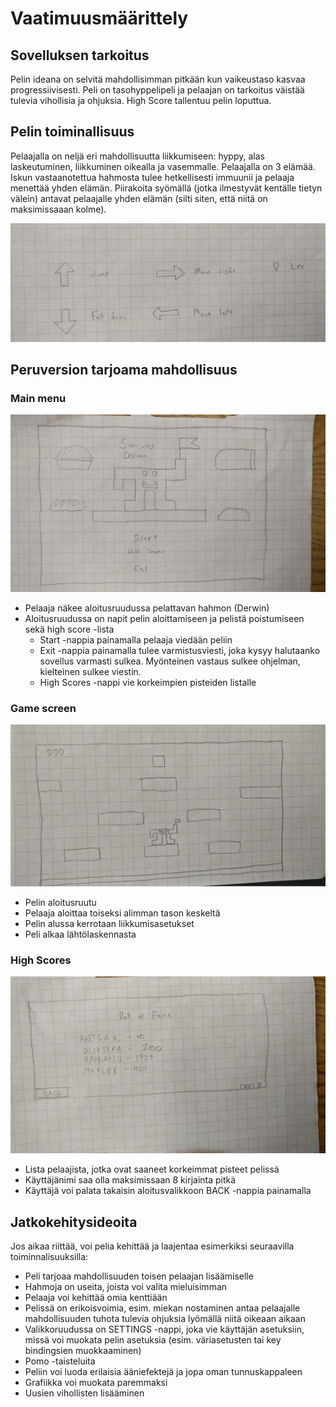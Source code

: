 # Vaatimuusmäärittely

## Sovelluksen tarkoitus

Pelin ideana on selvitä mahdollisimman pitkään kun vaikeustaso kasvaa progressiivisesti. Peli on tasohyppelipeli ja pelaajan on tarkoitus väistää tulevia vihollisia ja ohjuksia. High Score tallentuu pelin loputtua. 

## Pelin toiminallisuus

Pelaajalla on neljä eri mahdollisuutta liikkumiseen: hyppy, alas laskeutuminen, liikkuminen oikealla ja vasemmalle. Pelaajalla on 3 elämää. Iskun vastaanotettua hahmosta tulee hetkellisesti immuunii ja pelaaja menettää yhden elämän. Piirakoita syömällä (jotka ilmestyvät kentälle tietyn välein) antavat pelaajalle yhden elämän (silti siten, että niitä on maksimissaaan kolme). 

![Image of Functionalities](https://github.com/Antsax/otm-harjoitustyo/blob/master/dokumentaatio/kuvat/settings.jpg)

## Peruversion tarjoama mahdollisuus

### Main menu

![Image of Main Menu](https://github.com/Antsax/otm-harjoitustyo/blob/master/dokumentaatio/kuvat/mainmenu.jpg)

- Pelaaja näkee aloitusruudussa pelattavan hahmon (Derwin)
- Aloitusruudussa on napit pelin aloittamiseen ja pelistä poistumiseen sekä high score -lista
  - Start -nappia painamalla pelaaja viedään peliin
  - Exit -nappia painamalla tulee varmistusviesti, joka kysyy halutaanko sovellus varmasti sulkea. Myönteinen vastaus sulkee ohjelman, kielteinen sulkee viestin.
  - High Scores -nappi vie korkeimpien pisteiden listalle

### Game screen

![Image of Game Screen](https://github.com/Antsax/otm-harjoitustyo/blob/master/dokumentaatio/kuvat/gamescreen.jpg)

- Pelin aloitusruutu
- Pelaaja aloittaa toiseksi alimman tason keskeltä
- Pelin alussa kerrotaan liikkumisasetukset
- Peli alkaa lähtölaskennasta

### High Scores

![Image of High Scores](https://github.com/Antsax/otm-harjoitustyo/blob/master/dokumentaatio/kuvat/highscores.jpg)

- Lista pelaajista, jotka ovat saaneet korkeimmat pisteet pelissä
- Käyttäjänimi saa olla maksimissaan 8 kirjainta pitkä
- Käyttäjä voi palata takaisin aloitusvalikkoon BACK -nappia painamalla

## Jatkokehitysideoita

Jos aikaa riittää, voi pelia kehittää ja laajentaa esimerkiksi seuraavilla toiminnalisuuksilla:

- Peli tarjoaa mahdollisuuden toisen pelaajan lisäämiselle
- Hahmoja on useita, joista voi valita mieluisimman
- Pelaaja voi kehittää omia kenttiään
- Pelissä on erikoisvoimia, esim. miekan nostaminen antaa pelaajalle mahdollisuuden tuhota tulevia ohjuksia lyömällä niitä oikeaan aikaan
- Valikkoruudussa on SETTINGS -nappi, joka vie käyttäjän asetuksiin, missä voi muokata pelin asetuksia (esim. väriasetusten tai key bindingsien muokkaaminen)
- Pomo -taisteluita
- Peliin voi luoda erilaisia ääniefektejä ja jopa oman tunnuskappaleen
- Grafiikka voi muokata paremmaksi
- Uusien vihollisten lisääminen
